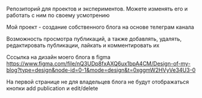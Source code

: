 
Репозиторий для проектов и экспериментов. Можете изменять его и работать с ним по своему усмотрению



Мой проект - создание собственного блога на основе телеграм канала

Возможность просмотра публикаций, а также добавлять, удалять, редактировать публикации, лайкать и комментировать их

Сссылка на дизайн моего блога в figma https://www.figma.com/file/nQ3UDp8fxAXQ6ux1bpA4CM/Design-of-my-blog?type=design&node-id=0-1&mode=design&t=0xggmW2HVyVe34U3-0

На первой странице не для владельцев блога не будут отображаться кнопки add publication и edit/delete

